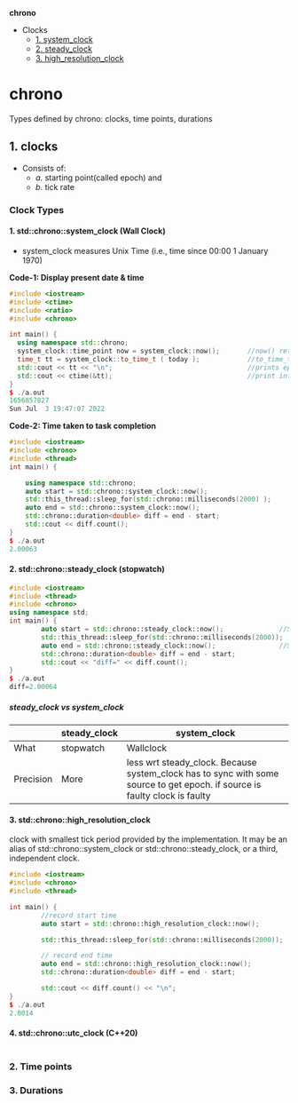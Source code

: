 **chrono**
- Clocks
  - [1. system_clock](#c1)
  - [2. steady_clock](#c2)
  - [3. high_resolution_clock](#c3)

# chrono
Types defined by chrono: clocks, time points, durations

## 1. clocks
- Consists of: 
  - _a._ starting point(called epoch) and 
  - _b._ tick rate

### Clock Types
<a name=c1></a>
#### 1. std::chrono::system_clock (Wall Clock)
- system_clock measures Unix Time (i.e., time since 00:00 1 January 1970)

**Code-1: Display present date & time**
```cpp
#include <iostream>
#include <ctime>
#include <ratio>
#include <chrono>

int main() {
  using namespace std::chrono;
  system_clock::time_point now = system_clock::now();       //now() returns time point representing current time.
  time_t tt = system_clock::to_time_t ( today );            //to_time_t() returns epoch 1970
  std::cout << tt << "\n";                                  //prints epoch since 1970
  std::cout << ctime(&tt);                                  //print into human redable form
}
$ ./a.out 
1656857827
Sun Jul  3 19:47:07 2022
```
**Code-2: Time taken to task completion**
```cpp
#include <iostream>
#include <chrono>
#include <thread>
int main() {

    using namespace std::chrono;
    auto start = std::chrono::system_clock::now();
    std::this_thread::sleep_for(std::chrono::milliseconds(2000) );
    auto end = std::chrono::system_clock::now();
    std::chrono::duration<double> diff = end - start;
    std::cout << diff.count();
}
$ ./a.out
2.00063
```

<a name=c2></a>
#### 2. std::chrono::steady_clock (stopwatch)
```cpp
#include <iostream>
#include <thread>
#include <chrono>
using namespace std;
int main() {
        auto start = std::chrono::steady_clock::now();              //Start stopwatch
        std::this_thread::sleep_for(std::chrono::milliseconds(2000));   //Run
        auto end = std::chrono::steady_clock::now();                //Stop stopwatch
        std::chrono::duration<double> diff = end - start;
        std::cout << "diff=" << diff.count();
}
$ ./a.out
diff=2.00064
```
##### steady_clock vs system_clock
||steady_clock|system_clock|
|---|---|---|
|What|stopwatch|Wallclock|
|Precision|More|less wrt steady_clock. Because system_clock has to sync with some source to get epoch. if source is faulty clock is faulty|

<a name=c3></a>
#### 3. std::chrono::high_resolution_clock
clock with smallest tick period provided by the implementation. It may be an alias of std::chrono::system_clock or std::chrono::steady_clock, or a third, independent clock.
```cpp
#include <iostream>
#include <chrono>
#include <thread>

int main() {
        //record start time
        auto start = std::chrono::high_resolution_clock::now();

        std::this_thread::sleep_for(std::chrono::milliseconds(2000));

        // record end time
        auto end = std::chrono::high_resolution_clock::now();
        std::chrono::duration<double> diff = end - start;

        std::cout << diff.count() << "\n";
}
$ ./a.out
2.0014
```

#### 4. std::chrono::utc_clock (C++20)
```cpp
```

### 2. Time points

### 3. Durations
